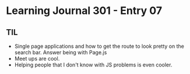 # Learning Journal 301 - Entry 07

## TIL

- Single page applications and how to get the route to look pretty on the search bar. Answer being with Page.js
- Meet ups are cool.
- Helping people that I don't know with JS problems is even cooler.

